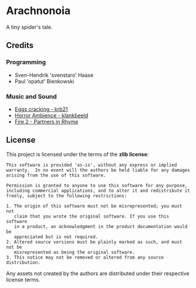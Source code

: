 # Arachnonoia

A tiny spider's tale.

## Credits

### Programming 

* Sven-Hendrik 'svenstaro' Haase
* Paul 'opatut' Bienkowski

### Music and Sound

* [Eggs cracking - krb21](http://www.freesound.org/people/krb21/sounds/118608/)
* [Horror Ambience - klankbeeld](http://www.freesound.org/people/klankbeeld/sounds/211559/)
* [Fire 2 - Partners in Rhyme](http://www.freesoundeffects.com/free-track/fire2-89307/)

## License

This project is licensed under the terms of the **zlib license**:

    This software is provided 'as-is', without any express or implied
    warranty.  In no event will the authors be held liable for any damages
    arising from the use of this software.

    Permission is granted to anyone to use this software for any purpose,
    including commercial applications, and to alter it and redistribute it
    freely, subject to the following restrictions:

    1. The origin of this software must not be misrepresented; you must not
       claim that you wrote the original software. If you use this software
       in a product, an acknowledgment in the product documentation would be
       appreciated but is not required.
    2. Altered source versions must be plainly marked as such, and must not be
       misrepresented as being the original software.
    3. This notice may not be removed or altered from any source distribution.

Any assets not created by the authors are distributed under their respective 
license terms.

